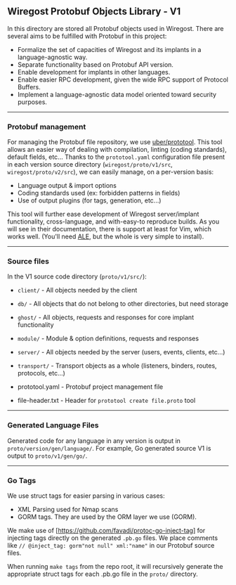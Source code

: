 
## Wiregost Protobuf Objects Library - V1

In this directory are stored all Protobuf objects used in Wiregost. 
There are several aims to be fulfilled with Protobuf in this project:

- Formalize the set of capacities of Wiregost and its implants in a language-agnostic way.
- Separate functionality based on Protobuf API version.
- Enable development for implants in other languages.
- Enable easier RPC development, given the wide RPC support of Protocol Buffers.
- Implement a language-agnostic data model oriented toward security purposes. 

----
### Protobuf management

For managing the Protobuf file repository, we use [uber/prototool](https://github.com/uber/prototool).
This tool allows an easier way of dealing with compilation, linting (coding standards), default fields, etc...
Thanks to the `prototool.yaml` configuration file present in each version source directory (`wiregost/proto/v1/src`, `wiregost/proto/v2/src`),
we can easily manage, on a per-version basis:

- Language output & import options
- Coding standards used (ex: forbidden patterns in fields)
- Use of output plugins (for tags, generation, etc...)

This tool will further ease development of Wiregost server/implant functionality, cross-language, and with-easy-to reproduce builds.
As you will see in their documentation, there is support at least for Vim, which works well. 
(You'll need [ALE](https://github.com/dense-analysis/ale), but the whole is very simple to install).


----
### Source files 

In the V1 source code directory (`proto/v1/src/`):

- `client/`     - All objects needed by the client
- `db/`         - All objects that do not belong to other directories, but need storage
- `ghost/`      - All objects, requests and responses for core implant functionality
- `module/`     - Module & option definitions, requests and responses
- `server/`     - All objects needed by the server (users, events, clients, etc...)
- `transport/`  - Transport objects as a whole (listeners, binders, routes, protocols, etc...) 

- prototool.yaml    - Protobuf project management file
- file-header.txt   - Header for `prototool create file.proto` tool

----

### Generated Language Files

Generated code for any language in any version is output in `proto/version/gen/language/`. 
For example, Go generated source V1 is output to `proto/v1/gen/go/`.

----

### Go Tags 

We use struct tags for easier parsing in various cases:
- XML Parsing used for Nmap scans
- GORM tags. They are used by the ORM layer we use (GORM).

We make use of [https://github.com/favadi/protoc-go-inject-tag] for injecting tags directly on the 
generated `.pb.go` files. We place comments like  `// @inject_tag: gorm"not null" xml:"name"` in our
Protobuf source files.

When running `make tags` from the repo root, it will recursively generate the appropriate struct tags
for each .pb.go file in the `proto/` directory.
